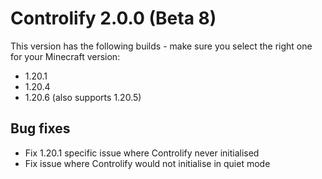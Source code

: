 # Controlify 2.0.0 (Beta 8)

This version has the following builds - make sure you select the right one for your Minecraft version:
- 1.20.1
- 1.20.4
- 1.20.6 (also supports 1.20.5)

## Bug fixes

- Fix 1.20.1 specific issue where Controlify never initialised
- Fix issue where Controlify would not initialise in quiet mode
